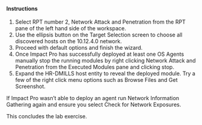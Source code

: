#### Instructions

1. Select RPT number 2, Network Attack and Penetration from the RPT pane of the left hand side of the workspace. 
2. Use the ellipsis button on the Target Selection screen to choose all discovered hosts on the 10.12.4.0 network. 
3. Proceed with default options and finish the wizard. 
4. Once Impact Pro has successfully deployed at least one OS Agents manually stop the running modules by right clicking Network Attack and Penetration from the Executed Modules pane and clicking stop.  
5. Expand the HR-DMILLS host entity to reveal the deployed module. Try a few of the right click menu options such as Browse Files and Get Screenshot. 

If Impact Pro wasn’t able to deploy an agent run Network Information Gathering again and ensure you select Check for Network Exposures. 

This concludes the lab exercise.
 
